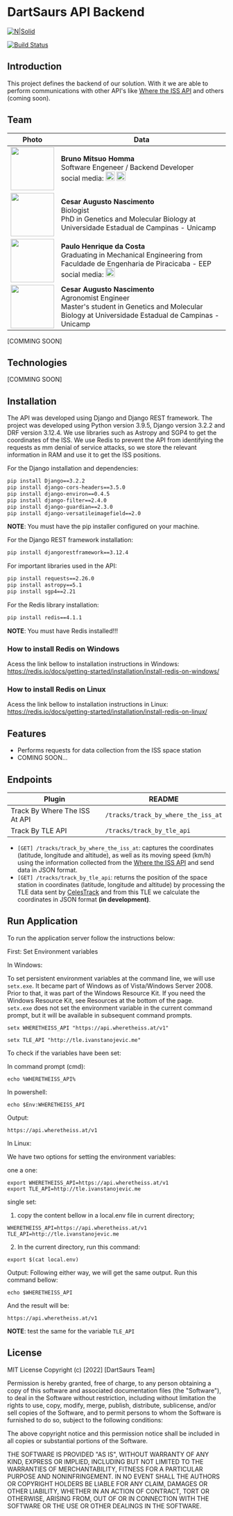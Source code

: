 # DartSaurs API Backend

[![N|Solid](https://cldup.com/dTxpPi9lDf.thumb.png)](https://nodesource.com/products/nsolid)

[![Build Status](https://travis-ci.org/joemccann/dillinger.svg?branch=master)](https://travis-ci.org/joemccann/dillinger)

## Introduction

This project defines the backend of our solution. With it we are able to perform communications with other API's like [Where the ISS API](https://wheretheiss.at/w/developer) and others (coming soon).

## Team

| Photo | Data |
| ------ | ------ |
 <img src="https://drive.google.com/uc?export=view&id=17HGgIWZvfUmxcKWObBA0B3UK7S7ouW_u" width="100"> | **Bruno Mitsuo Homma** <br> Software Engeneer /  Backend Developer <br> social media: <a href="https://www.linkedin.com/in/bruno-mitsuo-homma-432100169/"><img src="https://raw.githubusercontent.com/yushi1007/yushi1007/1f3f3e189376e20a38857f06c588eaae182998ab/images/linkedin.svg" alt="icon" width="21px"/></a> <a href="https://www.instagram.com/bruno.homma/"><img src="https://raw.githubusercontent.com/yushi1007/yushi1007/1f3f3e189376e20a38857f06c588eaae182998ab/images/instagram.svg" alt="icon" width="21px"/></a> |
| <img src="https://drive.google.com/uc?export=view&id=1Z243MrnAXiM4Subf5v1UcqjUQ2XI9cVD" width="100"> | **Cesar Augusto Nascimento** <br> Biologist <br> PhD in Genetics and Molecular Biology at Universidade Estadual de Campinas - Unicamp  |
| <img src="https://drive.google.com/uc?export=view&id=1f-si8P7bMpeE8uT0N4SUxZ5Umw91MRlT" width="100"> | **Paulo Henrique da Costa** <br> Graduating in Mechanical Engineering from Faculdade de Engenharia de Piracicaba - EEP  <br> social media: <a href="https://www.linkedin.com/in/paulo-h-c/"><img src="https://raw.githubusercontent.com/yushi1007/yushi1007/1f3f3e189376e20a38857f06c588eaae182998ab/images/linkedin.svg" alt="icon" width="21px"/></a> |
| <img src="https://drive.google.com/uc?export=view&id=1TDOGSiy5rEoWvty3Np4axIy3w-OLMaS1" width="100"> | **Cesar Augusto Nascimento** <br> Agronomist Engineer <br> Master's student in Genetics and Molecular Biology at Universidade Estadual de Campinas - Unicamp  |

[COMMING SOON]

## Technologies

[COMMING SOON]

## Installation

The API was developed using Django and Django REST framework. The project was developed using Python version 3.9.5, Django version 3.2.2 and DRF version 3.12.4. We use libraries such as Astropy and SGP4 to get the coordinates of the ISS. We use Redis to prevent the API from identifying the requests as mm denial of service attacks, so we store the relevant information in RAM and use it to get the ISS positions.

For the Django installation and dependencies:

```sh
pip install Django==3.2.2
pip install django-cors-headers==3.5.0
pip install django-environ==0.4.5
pip install django-filter==2.4.0
pip install django-guardian==2.3.0
pip install django-versatileimagefield==2.0
```
**NOTE**: You must have the pip installer configured on your machine.

For the Django REST framework installation:
```sh
pip install djangorestframework==3.12.4
```
For important libraries used in the API:
```sh
pip install requests==2.26.0
pip install astropy==5.1
pip install sgp4==2.21
```

For the Redis library installation:
```sh
pip install redis==4.1.1
```

**NOTE**: You must have Redis installed!!!

### How to install Redis on Windows

Acess the link bellow to installation instructions in Windows:
https://redis.io/docs/getting-started/installation/install-redis-on-windows/

### How to install Redis on Linux

Acess the link bellow to installation instructions in Linux:
https://redis.io/docs/getting-started/installation/install-redis-on-linux/

## Features

- Performs requests for data collection from the ISS space station
- COMING SOON...

## Endpoints

| Plugin | README |
| ------ | ------ |
| Track By Where The ISS At API | `/tracks/track_by_where_the_iss_at` |
| Track By TLE API | `/tracks/track_by_tle_api` |

- `[GET] /tracks/track_by_where_the_iss_at`: captures the coordinates (latitude, longitude and altitude), as well as its moving speed (km/h) using the information collected from the [Where the ISS API](https://wheretheiss.at/w/developer) and send data in JSON format.
- `[GET] /tracks/track_by_tle_api`: returns the position of the space station in coordinates (latitude, longitude and altitude) by processing the TLE data sent by [CelesTrack](https://celestrak.org/) and from this TLE we calculate the coordinates in JSON format **(in development)**.

## Run Application

To run the application server follow the instructions below:

First: Set Environment variables

In Windows:

To set persistent environment variables at the command line, we will use `setx.exe`. It became part of Windows as of Vista/Windows Server 2008. Prior to that, it was part of the Windows Resource Kit. If you need the Windows Resource Kit, see Resources at the bottom of the page.  
`setx.exe` does not set the environment variable in the current command prompt, but it will be available in subsequent command prompts.
```
setx WHERETHEISS_API "https://api.wheretheiss.at/v1"
```
```
setx TLE_API "http://tle.ivanstanojevic.me"
```
To check if the variables have been set:

In command prompt (cmd):
```
echo %WHERETHEISS_API%
```
In powershell:
```
echo $Env:WHERETHEISS_API
```
Output:
```
https://api.wheretheiss.at/v1
```

In Linux:

We have two options for setting the environment variables:

one a one:
```
export WHERETHEISS_API=https://api.wheretheiss.at/v1
export TLE_API=http://tle.ivanstanojevic.me
```
single set:

1. copy the content bellow in a local.env file in current directory;
``` 
WHERETHEISS_API=https://api.wheretheiss.at/v1
TLE_API=http://tle.ivanstanojevic.me
```
2. In the current directory, run this command:
```
export $(cat local.env)
```

Output:
Following either way, we will get the same output. Run this command bellow:
```
echo $WHERETHEISS_API
```
And the result will be:
```
https://api.wheretheiss.at/v1
```
**NOTE**: test the same for the variable `TLE_API`

## License

MIT License
Copyright (c) [2022] [DartSaurs Team]

Permission is hereby granted, free of charge, to any person obtaining a copy
of this software and associated documentation files (the "Software"), to deal
in the Software without restriction, including without limitation the rights
to use, copy, modify, merge, publish, distribute, sublicense, and/or sell
copies of the Software, and to permit persons to whom the Software is
furnished to do so, subject to the following conditions:

The above copyright notice and this permission notice shall be included in all
copies or substantial portions of the Software.

THE SOFTWARE IS PROVIDED "AS IS", WITHOUT WARRANTY OF ANY KIND, EXPRESS OR
IMPLIED, INCLUDING BUT NOT LIMITED TO THE WARRANTIES OF MERCHANTABILITY,
FITNESS FOR A PARTICULAR PURPOSE AND NONINFRINGEMENT. IN NO EVENT SHALL THE
AUTHORS OR COPYRIGHT HOLDERS BE LIABLE FOR ANY CLAIM, DAMAGES OR OTHER
LIABILITY, WHETHER IN AN ACTION OF CONTRACT, TORT OR OTHERWISE, ARISING FROM,
OUT OF OR IN CONNECTION WITH THE SOFTWARE OR THE USE OR OTHER DEALINGS IN THE
SOFTWARE.
